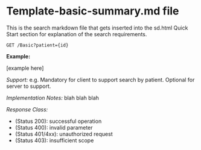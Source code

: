 # Template-basic-summary.md  file

This is the search markdown file that gets inserted into the sd.html Quick Start section for explanation of the search requirements.


`GET /Basic?patient={id}`

**Example:**

[example here]

*Support:* e.g. Mandatory for client to support search by patient.  Optional for server to support.

*Implementation Notes:*  blah blah blah

*Response Class:*

-   (Status 200): successful operation
-   (Status 400): invalid parameter
-   (Status 401/4xx): unauthorized request
-   (Status 403): insufficient scope
